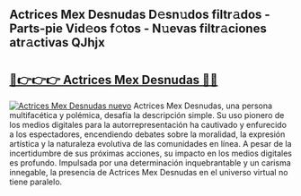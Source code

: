 ## Actrices Mex Desnudas D𝚎sn𝚞dos filtr𝚊dos - Parts-pie Vid𝚎os f𝚘tos - N𝚞evas filtr𝚊ciones atr𝚊ctivas QJhjx

# <h2><a href="http://mbc9dqs.tromn.icu/?c=Actrices+Mex+Desnudas">🔗👉👉👉 Actrices Mex Desnudas 🔗🔗</a></h2>

[![Actrices Mex Desnudas nuevo](https://i.imgur.com/pEAQMta.gif)](http://mbc9dqs.tromn.icu/?c=Actrices+Mex+Desnudas)
Actrices Mex Desnudas, una persona multifacética y polémica, desafía la descripción simple. Su uso pionero de los medios digitales para la autorrepresentación ha cautivado y enfurecido a los espectadores, encendiendo debates sobre la moralidad, la expresión artística y la naturaleza evolutiva de las comunidades en línea. A pesar de la incertidumbre de sus próximas acciones, su impacto en los medios digitales es profundo. Impulsada por una determinación inquebrantable y un carisma innegable, la presencia de Actrices Mex Desnudas en el universo virtual no tiene paralelo.
